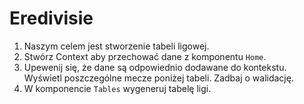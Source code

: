 # Eredivisie 


1. Naszym celem jest stworzenie tabeli ligowej. 
2. Stwórz Context aby przechować dane z komponentu `Home`.
3. Upewenij się, że dane są odpowiednio dodawane do kontekstu. Wyświetl poszczególne mecze poniżej tabeli. Zadbaj o walidację.
4. W komponencie `Tables` wygeneruj tabelę ligi.